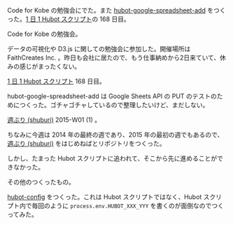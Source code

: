 Code for Kobe の勉強会にでた。また [hubot-google-spreadsheet-add][gh:bouzuya/hubot-google-spreadsheet-add] をつくった。[1 日 1 Hubot スクリプト][hubot-script-per-day]の 168 日目。

Code for Kobe の勉強会。

データの可視化や D3.js に関しての勉強会に参加した。開催場所は FaithCreates Inc. 。昨日も会社に居たので、もう仕事納めから2日来ていて、休みの感じがまったくない。

[1 日 1 Hubot スクリプト][hubot-script-per-day] 168 日目。

hubot-google-spreadsheet-add は Google Sheets API の PUT のテストのためにつくった。ゴチャゴチャしているので整理したいけど、まだしない。

[週ぶり (shuburi)][shuburi] 2015-W01 (1) 。

ちなみに今週は 2014 年の最終の週であり、2015 年の最初の週でもあるので、[週ぶり (shuburi)][shuburi] をはじめねばとリポジトリをつくった。

しかし、たまった Hubot スクリプトに追われて、そこから先に進めることができなかった。

その他のつくったもの。

[hubot-config][gh:bouzuya/hubot-config] をつくった。これは Hubot スクリプトではなく、Hubot スクリプト内で毎回のように `process.env.HUBOT_XXX_YYY` を書くのが面倒なのでつくってみた。

[hubot-script-per-day]: https://blog.bouzuya.net/posts?tags=hubot-script-per-day
[shuburi]: http://shuburi.org
[gh:bouzuya/hubot-config]: https://github.com/bouzuya/hubot-config
[gh:bouzuya/hubot-google-spreadsheet-add]: https://github.com/bouzuya/hubot-google-spreadsheet-add
